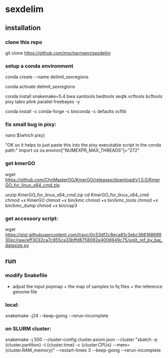 # sexdelim

## installation

### clone this repo

git clone https://github.com/mscharmann/sexdelim

### setup a conda environment

conda create --name delimit_sexregions

conda activate delimit_sexregions

conda install snakemake=5.4 bwa samtools bedtools seqtk vcftools bcftools pixy tabix plink parallel freebayes -y

conda install -c conda-forge -c bioconda -c defaults vcflib

### fix small bug in pixy:
nano $(which pixy)

"OK so it helps to just paste this into the pixy executable script in the conda path:"
import os
os.environ["NUMEXPR_MAX_THREADS"]="272"


### get kmerGO

wget https://github.com/ChnMasterOG/KmerGO/releases/download/v1.5.0/KmerGO_for_linux_x64_cmd.zip

unzip KmerGO_for_linux_x64_cmd.zip
cd KmerGO_for_linux_x64_cmd
chmod +x KmerGO
chmod +x bin/kmc
chmod +x bin/kmc_tools
chmod +x bin/kmc_dump
chmod +x bin/cap3

### get accessory script:
wget https://gist.githubusercontent.com/travc/0c53df2c8eca81c3ebc36616869930ec/raw/eff3032ca7c955ca33bffd8758092e4006949c75/split_ref_by_bai_datasize.py



## run

### modify Snakefile
- adjust the input popmap + the map of samples to fq files + the reference genome file

### local:
snakemake -j24 --keep-going --rerun-incomplete

### on SLURM cluster:
snakemake -j 500 --cluster-config cluster.axiom.json --cluster "sbatch -p {cluster.partition} -t {cluster.time} -c {cluster.CPUs} --mem={cluster.RAM_memory}" --restart-times 3 --keep-going --rerun-incomplete


